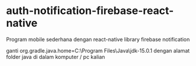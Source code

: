 # auth-notification-firebase-react-native
Program mobile sederhana dengan react-native  library firebase notification

ganti org.gradle.java.home=C:\\Program Files\\Java\\jdk-15.0.1 dengan alamat folder java di dalam komputer / pc kalian
